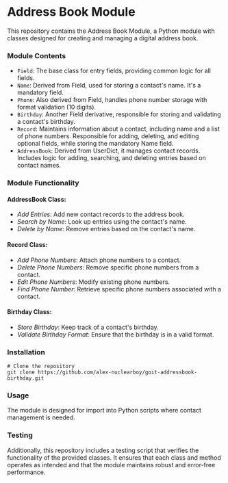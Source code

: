 # Address Book Module

This repository contains the Address Book Module, a Python module with classes designed for creating and managing a digital address book.

### Module Contents

- `Field`: The base class for entry fields, providing common logic for all fields.
- `Name`: Derived from Field, used for storing a contact's name. It's a mandatory field.
- `Phone`: Also derived from Field, handles phone number storage with format validation (10 digits).
- `Birthday`: Another Field derivative, responsible for storing and validating a contact's birthday.
- `Record`: Maintains information about a contact, including name and a list of phone numbers. Responsible for adding, deleting, and editing optional fields, while storing the mandatory Name field.
- `AddressBook`: Derived from UserDict, it manages contact records. Includes logic for adding, searching, and deleting entries based on contact names.

### Module Functionality

#### AddressBook Class:

- *Add Entries*: Add new contact records to the address book.
- *Search by Name*: Look up entries using the contact's name.
- *Delete by Name*: Remove entries based on the contact's name.

#### Record Class:

- *Add Phone Numbers*: Attach phone numbers to a contact.
- *Delete Phone Numbers*: Remove specific phone numbers from a contact.
- *Edit Phone Numbers*: Modify existing phone numbers.
- *Find Phone Number*: Retrieve specific phone numbers associated with a contact.

#### Birthday Class:

- *Store Birthday*: Keep track of a contact's birthday.
- *Validate Birthday Format*: Ensure that the birthday is in a valid format.

### Installation

    # Clone the repository
    git clone https://github.com/alex-nuclearboy/goit-addressbook-birthday.git

### Usage

The module is designed for import into Python scripts where contact management is needed.

### Testing
Additionally, this repository includes a testing script that verifies the functionality of the provided classes. 
It ensures that each class and method operates as intended and that the module maintains robust and error-free performance.
